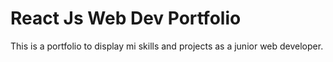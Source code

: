 # React Js Web Dev Portfolio
This is a portfolio to display mi skills and projects as a junior web developer. 
